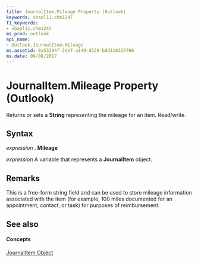 ```yaml
---
title: JournalItem.Mileage Property (Outlook)
keywords: vbaol11.chm1247
f1_keywords:
- vbaol11.chm1247
ms.prod: outlook
api_name:
- Outlook.JournalItem.Mileage
ms.assetid: 8a53294f-3de7-a149-d329-bdd110325706
ms.date: 06/08/2017
---
```



# JournalItem.Mileage Property (Outlook)

Returns or sets a **String** representing the mileage for an item. Read/write.


## Syntax

 _expression_ . **Mileage**

 _expression_ A variable that represents a **JournalItem** object.


## Remarks

This is a free-form string field and can be used to store mileage information associated with the item (for example, 100 miles documented for an appointment, contact, or task) for purposes of reimbursement. 


## See also


#### Concepts


[JournalItem Object](journalitem-object-outlook.md)

